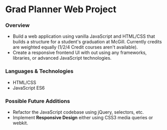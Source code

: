 # Grad Planner Web Project

### Overview
- Build a web application using vanilla JavaScript and HTML/CSS that builds a structure for a student's graduation at McGill. Currently credits are weighted equally (1/2/4 Credit courses aren't available). 
- Create a responsive frontend UI with out using any frameworks, libraries, or advanced JavaScript technologies.

### Languages & Technologies
- HTML/CSS
- JavaScript ES6

### Possible Future Additions
- Refactor the JavaScript codebase using jQuery, selectors, etc.
- Implement **Responsive Design** either using CSS3 media queries or webkit. 

